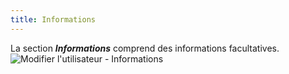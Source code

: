 ```yaml
---
title: Informations
---
```

La section ***Informations*** comprend des informations facultatives.  
![Modifier l'utilisateur - Informations](https://webdevolutions.azureedge.net/docs/fr/server/ServerOp7006.png) 
